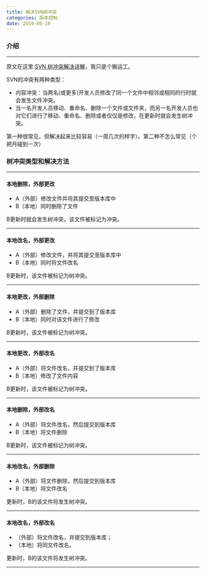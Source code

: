 ```yaml
---
title: 解决SVN树冲突
categories: 版本控制
date: 2019-05-10
---
```


### 介绍
---

原文在这里:[SVN 树冲突解决详解](https://blog.csdn.net/xgf415/article/details/75196714)，我只是个搬运工。

SVN的冲突有两种类型：
* 内容冲突：当两名(或更多)开发人员修改了同一个文件中相邻或相同的行时就会发生文件冲突。
* 当一名开发人员移动、重命名、删除一个文件或文件夹，而另一名开发人员也对它们进行了移动、重命名、删除或者仅仅是修改，在更新时就会发生树冲突。

第一种很常见，但解决起来比较容易（一周几次的样字）。第二种不怎么常见（个把月碰到一次）

### 树冲突类型和解决方法
---

#### 本地删除，外部更改
* A（外部）修改文件并将其提交至版本库中
* B（本地）同时删除了文件

B更新时就会发生树冲突，该文件被标记为冲突。

---
#### 本地改名，外部更改
* A（外部）修改文件，并将其提交至版本库中
* B（本地）同时将文件改名

B更新时，该文件被标记为树冲突。

---
#### 本地更改，外部删除
* A（外部）删除了文件，并提交到了版本库
* B（本地）同时对该文件进行了修改

B更新时，该文件被标记为树冲突。

---
#### 本地更改，外部改名
* A（外部）将文件改名，并提交到了版本库
* B（本地）修改了文件内容

B更新时，该文件被标记为树冲突。

---
#### 本地删除，外部改名
* A（外部）将文件改名，然后提交到版本库
* B（本地）将文件删除

B更新时，该文件被标记为树冲突。

---
#### 本地改名，外部删除
* A（外部）将文件删除，然后提交到版本库
* B（本地）将文件改名

更新时，B的该文件将发生树冲突。

---
####  本地改名，外部改名
* （外部）将文件改名，并提交到版本库；
* （本地）将同文件改名。

更新时，B的该文件将发生树冲突。

---








